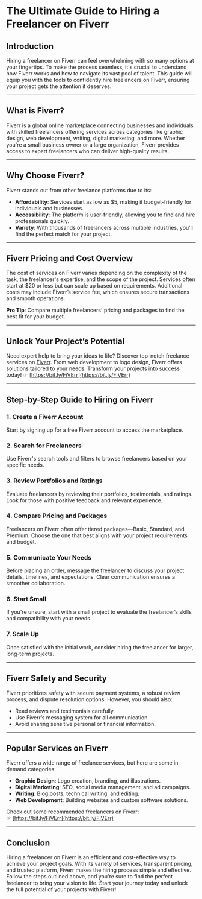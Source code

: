# The Ultimate Guide to Hiring a Freelancer on Fiverr

## Introduction

Hiring a freelancer on Fiverr can feel overwhelming with so many options at your fingertips. To make the process seamless, it's crucial to understand how Fiverr works and how to navigate its vast pool of talent. This guide will equip you with the tools to confidently hire freelancers on Fiverr, ensuring your project gets the attention it deserves.

---

## What is Fiverr?

Fiverr is a global online marketplace connecting businesses and individuals with skilled freelancers offering services across categories like graphic design, web development, writing, digital marketing, and more. Whether you're a small business owner or a large organization, Fiverr provides access to expert freelancers who can deliver high-quality results.

---

## Why Choose Fiverr?

Fiverr stands out from other freelance platforms due to its:

- **Affordability**: Services start as low as $5, making it budget-friendly for individuals and businesses.
- **Accessibility**: The platform is user-friendly, allowing you to find and hire professionals quickly.
- **Variety**: With thousands of freelancers across multiple industries, you’ll find the perfect match for your project.

---

## Fiverr Pricing and Cost Overview

The cost of services on Fiverr varies depending on the complexity of the task, the freelancer's expertise, and the scope of the project. Services often start at $20 or less but can scale up based on requirements. Additional costs may include Fiverr’s service fee, which ensures secure transactions and smooth operations.

**Pro Tip**: Compare multiple freelancers' pricing and packages to find the best fit for your budget.

---

## Unlock Your Project’s Potential

Need expert help to bring your ideas to life? Discover top-notch freelance services on [Fiverr](https://bit.ly/FiVErr). From web development to logo design, Fiverr offers solutions tailored to your needs. Transform your projects into success today! ☞ [https://bit.ly/FiVErr](https://bit.ly/FiVErr)

---

## Step-by-Step Guide to Hiring on Fiverr

### 1. Create a Fiverr Account
Start by signing up for a free Fiverr account to access the marketplace.

### 2. Search for Freelancers
Use Fiverr's search tools and filters to browse freelancers based on your specific needs.

### 3. Review Portfolios and Ratings
Evaluate freelancers by reviewing their portfolios, testimonials, and ratings. Look for those with positive feedback and relevant experience.

### 4. Compare Pricing and Packages
Freelancers on Fiverr often offer tiered packages—Basic, Standard, and Premium. Choose the one that best aligns with your project requirements and budget.

### 5. Communicate Your Needs
Before placing an order, message the freelancer to discuss your project details, timelines, and expectations. Clear communication ensures a smoother collaboration.

### 6. Start Small
If you're unsure, start with a small project to evaluate the freelancer’s skills and compatibility with your needs.

### 7. Scale Up
Once satisfied with the initial work, consider hiring the freelancer for larger, long-term projects.

---

## Fiverr Safety and Security

Fiverr prioritizes safety with secure payment systems, a robust review process, and dispute resolution options. However, you should also:

- Read reviews and testimonials carefully.
- Use Fiverr’s messaging system for all communication.
- Avoid sharing sensitive personal or financial information.

---

## Popular Services on Fiverr

Fiverr offers a wide range of freelance services, but here are some in-demand categories:

- **Graphic Design**: Logo creation, branding, and illustrations.
- **Digital Marketing**: SEO, social media management, and ad campaigns.
- **Writing**: Blog posts, technical writing, and editing.
- **Web Development**: Building websites and custom software solutions.

Check out some recommended freelancers on Fiverr:  
☞ [https://bit.ly/FiVErr](https://bit.ly/FiVErr)

---

## Conclusion

Hiring a freelancer on Fiverr is an efficient and cost-effective way to achieve your project goals. With its variety of services, transparent pricing, and trusted platform, Fiverr makes the hiring process simple and effective. Follow the steps outlined above, and you're sure to find the perfect freelancer to bring your vision to life. Start your journey today and unlock the full potential of your projects with Fiverr!

